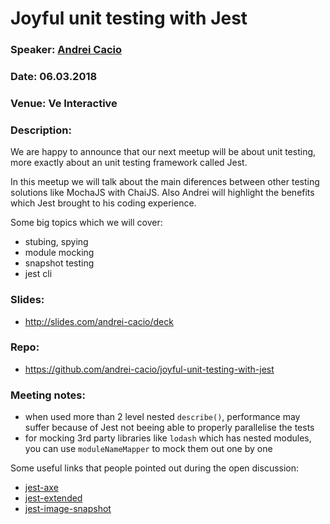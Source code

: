 # Joyful unit testing with Jest

### Speaker: [Andrei Cacio](https://github.com/andrei-cacio)
### Date: 06.03.2018
### Venue: Ve Interactive
### Description:
We are happy to announce that our next meetup will be about unit testing, more exactly about an unit testing framework called Jest.

In this meetup we will talk about the main diferences between other testing solutions like MochaJS with ChaiJS. Also Andrei will highlight the benefits which Jest brought to his coding experience.

Some big topics which we will cover:
- stubing, spying
- module mocking
- snapshot testing
- jest cli

### Slides: 
* http://slides.com/andrei-cacio/deck

### Repo:
  * https://github.com/andrei-cacio/joyful-unit-testing-with-jest

### Meeting notes:
- when used more than 2 level nested `describe()`, performance may suffer because of Jest not beeing able to properly parallelise the tests
- for mocking 3rd party libraries like `lodash` which has nested modules, you can use `moduleNameMapper` to mock them out one by one

Some useful links that people pointed out during the open discussion:
- [jest-axe](https://github.com/nickcolley/jest-axe)
- [jest-extended](https://github.com/jest-community/jest-extended)
- [jest-image-snapshot](https://github.com/americanexpress/jest-image-snapshot)
